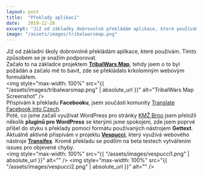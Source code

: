 ```yaml
---
layout: post
title:  "Překlady aplikací"
date:   2019-12-28
excerpt: "Již od základky dobrovolně překládám aplikace, které používám. Tímto způsobem se je snažím podporovat."
image: "/assets/images/tribalwarsmap.png"
---
```


Již od základní školy dobrovolně překládám aplikace, které používám. Tímto způsobem se je snažím podporovat.  
Začalo to na základce projektem __[TribalWars Map](http://www.tribalwarsmap.com/)__, tehdy jsem o to byl požádán a začalo mě to bavit, zde se překládalo krkolomným webovým formulářem.  
<img style="max-width: 100%" src="{{ "/assets/images/tribalwarsmap.png" | absolute_url }}" alt="TribalWars Map Screenshot" />  
Přispívám k překladu __Facebooku__, jsem součástí komunity [Translate Facebook into Czech](https://www.facebook.com/groups/219561984774158/).  
Poté, co jsme začali využívat WordPress pro stránky [KMŽ Brno](https://www.kmz-brno.cz/) jsem přeložil několik __pluginů pro WordPress__ se kterými jsme spokojeni, zde jsem poprvé přišel do styku s překlady pomocí formátu používaných nástrojem __Gettext__.  
Aktuálně aktivně přispívám v projektu __[Vespucci](https://github.com/MarcusWolschon/osmeditor4android)__, který využívá webového nástroje __[Transifex](http://transifex.com/openstreetmap/vespucci)__. Kromě překladu se podílím na beta testech vytvářením issues pro objevené chyby.  
<img style="max-width: 100%" src="{{ "/assets/images/vespucci1.png" | absolute_url }}" alt="" />
<img style="max-width: 100%" src="{{ "/assets/images/vespucci2.png" | absolute_url }}" alt="" />